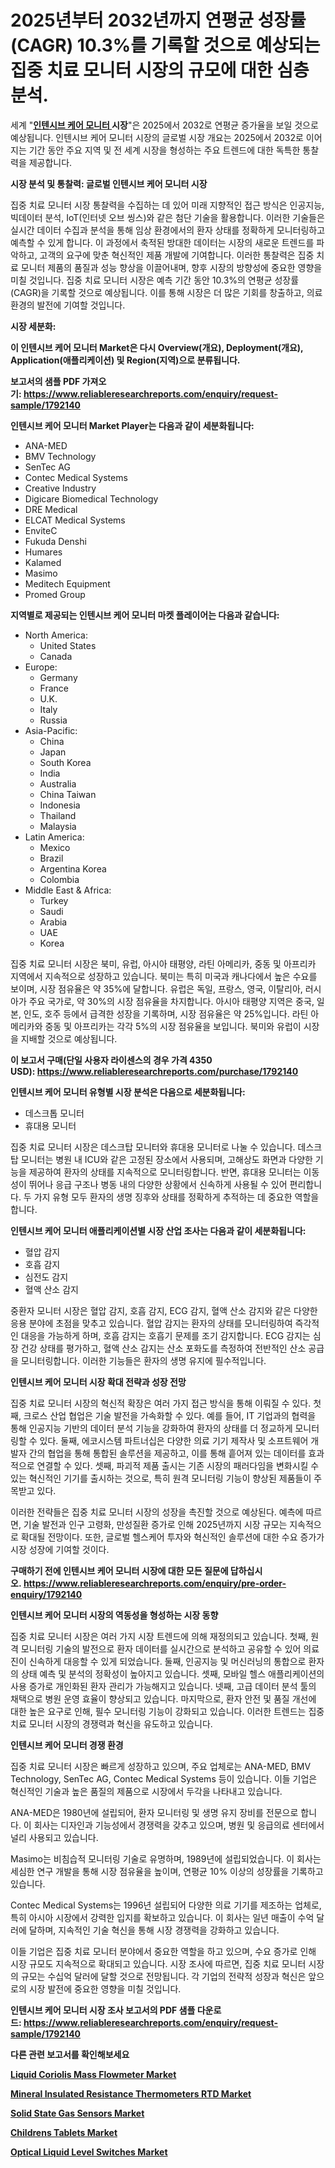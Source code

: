 <p><h1>2025년부터 2032년까지 연평균 성장률(CAGR) 10.3%를 기록할 것으로 예상되는 집중 치료 모니터 시장의 규모에 대한 심층 분석.</h1></p><p>세계 "<strong><a href="https://www.reliableresearchreports.com/intensive-care-monitors-r1792140?utm_campaign=106&utm_medium=8&utm_source=Github&utm_content=ia&utm_term=19032025&utm_id=intensive-care-monitors">인텐시브 케어 모니터&nbsp;</a></strong><strong>시장</strong>"은 2025에서 2032로 연평균 증가율을 보일 것으로 예상됩니다. 인텐시브 케어 모니터 시장의 글로벌 시장 개요는 2025에서 2032로 이어지는 기간 동안 주요 지역 및 전 세계 시장을 형성하는 주요 트렌드에 대한 독특한 통찰력을 제공합니다.</p>
<p><strong>시장 분석 및 통찰력: 글로벌 인텐시브 케어 모니터 시장</strong></p>
<p><p>집중 치료 모니터 시장 통찰력을 수집하는 데 있어 미래 지향적인 접근 방식은 인공지능, 빅데이터 분석, IoT(인터넷 오브 씽스)와 같은 첨단 기술을 활용합니다. 이러한 기술들은 실시간 데이터 수집과 분석을 통해 임상 환경에서의 환자 상태를 정확하게 모니터링하고 예측할 수 있게 합니다. 이 과정에서 축적된 방대한 데이터는 시장의 새로운 트렌드를 파악하고, 고객의 요구에 맞춘 혁신적인 제품 개발에 기여합니다. 이러한 통찰력은 집중 치료 모니터 제품의 품질과 성능 향상을 이끌어내며, 향후 시장의 방향성에 중요한 영향을 미칠 것입니다. 집중 치료 모니터 시장은 예측 기간 동안 10.3%의 연평균 성장률(CAGR)을 기록할 것으로 예상됩니다. 이를 통해 시장은 더 많은 기회를 창출하고, 의료 환경의 발전에 기여할 것입니다.</p><a href="%7CAUTHORITHY_DOMAIN_URL%7C?utm_campaign=106&utm_medium=8&utm_source=Github&utm_content=ia&utm_term=19032025&utm_id=intensive-care-monitors"></a></p>
<p><strong>시장 세분화:</strong></p>
<p><strong>이 인텐시브 케어 모니터 Market은 다시 Overview(개요), Deployment(개요), Application(애플리케이션) 및 Region(지역)으로 분류됩니다.</strong></p>
<p><strong>보고서의 샘플 PDF 가져오기:&nbsp;<a href="https://www.reliableresearchreports.com/enquiry/request-sample/1792140?utm_campaign=106&utm_medium=8&utm_source=Github&utm_content=ia&utm_term=19032025&utm_id=intensive-care-monitors">https://www.reliableresearchreports.com/enquiry/request-sample/1792140</a></strong><strong></strong></p>
<p><strong>인텐시브 케어 모니터 Market Player는 다음과 같이 세분화됩니다:</strong></p>
<p><ul><li>ANA-MED</li><li>BMV Technology</li><li>SenTec AG</li><li>Contec Medical Systems</li><li>Creative Industry</li><li>Digicare Biomedical Technology</li><li>DRE Medical</li><li>ELCAT Medical Systems</li><li>EnviteC</li><li>Fukuda Denshi</li><li>Humares</li><li>Kalamed</li><li>Masimo</li><li>Meditech Equipment</li><li>Promed Group</li></ul></p>
<p><strong>지역별로 제공되는 인텐시브 케어 모니터 마켓 플레이어는 다음과 같습니다:</strong></p>
<p><ul>
    <li>
        North America:
        <ul>
            <li>United States</li>
            <li>Canada</li>
        </ul>
    </li>
    <li>
        Europe:
        <ul>
            <li>Germany</li>
            <li>France</li>
            <li>U.K.</li>
            <li>Italy</li>
            <li>Russia</li>
        </ul>
    </li>
    <li>
        Asia-Pacific:
        <ul>
            <li>China</li>
            <li>Japan</li>
            <li>South Korea</li>
            <li>India</li>
            <li>Australia</li>
            <li>China Taiwan</li>
            <li>Indonesia</li>
            <li>Thailand</li>
            <li>Malaysia</li>
        </ul>
    </li>
    <li>
        Latin America:
        <ul>
            <li>Mexico</li>
            <li>Brazil</li>
            <li>Argentina Korea</li>
            <li>Colombia</li>
        </ul>
    </li>
    <li>
        Middle East & Africa:
        <ul>
            <li>Turkey</li>
            <li>Saudi</li>
            <li>Arabia</li>
            <li>UAE</li>
            <li>Korea</li>
        </ul>
    </li>
    </ul></p>
<p><p>집중 치료 모니터 시장은 북미, 유럽, 아시아 태평양, 라틴 아메리카, 중동 및 아프리카 지역에서 지속적으로 성장하고 있습니다. 북미는 특히 미국과 캐나다에서 높은 수요를 보이며, 시장 점유율은 약 35%에 달합니다. 유럽은 독일, 프랑스, 영국, 이탈리아, 러시아가 주요 국가로, 약 30%의 시장 점유율을 차지합니다. 아시아 태평양 지역은 중국, 일본, 인도, 호주 등에서 급격한 성장을 기록하며, 시장 점유율은 약 25%입니다. 라틴 아메리카와 중동 및 아프리카는 각각 5%의 시장 점유율을 보입니다. 북미와 유럽이 시장을 지배할 것으로 예상됩니다.</p></p>
<p><strong>이 보고서 구매(단일 사용자 라이센스의 경우 가격 4350 USD):&nbsp;<a href="https://www.reliableresearchreports.com/purchase/1792140?utm_campaign=106&utm_medium=8&utm_source=Github&utm_content=ia&utm_term=19032025&utm_id=intensive-care-monitors">https://www.reliableresearchreports.com/purchase/1792140</a></strong></p>
<p><strong>인텐시브 케어 모니터 유형별 시장 분석은 다음으로 세분화됩니다:</strong></p>
<p><ul><li>데스크톱 모니터</li><li>휴대용 모니터</li></ul></p>
<p><p>집중 치료 모니터 시장은 데스크탑 모니터와 휴대용 모니터로 나눌 수 있습니다. 데스크탑 모니터는 병원 내 ICU와 같은 고정된 장소에서 사용되며, 고해상도 화면과 다양한 기능을 제공하여 환자의 상태를 지속적으로 모니터링합니다. 반면, 휴대용 모니터는 이동성이 뛰어나 응급 구조나 병동 내의 다양한 상황에서 신속하게 사용될 수 있어 편리합니다. 두 가지 유형 모두 환자의 생명 징후와 상태를 정확하게 추적하는 데 중요한 역할을 합니다.</p></p>
<p><strong>인텐시브 케어 모니터 애플리케이션별 시장 산업 조사는 다음과 같이 세분화됩니다:</strong></p>
<p><ul><li>혈압 감지</li><li>호흡 감지</li><li>심전도 감지</li><li>혈액 산소 감지</li></ul></p>
<p><p>중환자 모니터 시장은 혈압 감지, 호흡 감지, ECG 감지, 혈액 산소 감지와 같은 다양한 응용 분야에 초점을 맞추고 있습니다. 혈압 감지는 환자의 상태를 모니터링하여 즉각적인 대응을 가능하게 하며, 호흡 감지는 호흡기 문제를 조기 감지합니다. ECG 감지는 심장 건강 상태를 평가하고, 혈액 산소 감지는 산소 포화도를 측정하여 전반적인 산소 공급을 모니터링합니다. 이러한 기능들은 환자의 생명 유지에 필수적입니다.</p></p>
<p><strong>인텐시브 케어 모니터 시장 확대 전략과 성장 전망</strong></p>
<p><p>집중 치료 모니터 시장의 혁신적 확장은 여러 가지 접근 방식을 통해 이뤄질 수 있다. 첫째, 크로스 산업 협업은 기술 발전을 가속화할 수 있다. 예를 들어, IT 기업과의 협력을 통해 인공지능 기반의 데이터 분석 기능을 강화하여 환자의 상태를 더 정교하게 모니터링할 수 있다. 둘째, 에코시스템 파트너십은 다양한 의료 기기 제작사 및 소프트웨어 개발자 간의 협업을 통해 통합된 솔루션을 제공하고, 이를 통해 흩어져 있는 데이터를 효과적으로 연결할 수 있다. 셋째, 파괴적 제품 출시는 기존 시장의 패러다임을 변화시킬 수 있는 혁신적인 기기를 출시하는 것으로, 특히 원격 모니터링 기능이 향상된 제품들이 주목받고 있다.</p><p>이러한 전략들은 집중 치료 모니터 시장의 성장을 촉진할 것으로 예상된다. 예측에 따르면, 기술 발전과 인구 고령화, 만성질환 증가로 인해 2025년까지 시장 규모는 지속적으로 확대될 전망이다. 또한, 글로벌 헬스케어 투자와 혁신적인 솔루션에 대한 수요 증가가 시장 성장에 기여할 것이다.</p></p>
<p><strong>구매하기 전에 인텐시브 케어 모니터 시장에 대한 모든 질문에 답하십시오.&nbsp;<a href="https://www.reliableresearchreports.com/enquiry/pre-order-enquiry/1792140?utm_campaign=106&utm_medium=8&utm_source=Github&utm_content=ia&utm_term=19032025&utm_id=intensive-care-monitors">https://www.reliableresearchreports.com/enquiry/pre-order-enquiry/1792140</a></strong><strong></strong></p>
<p><strong>인텐시브 케어 모니터 시장의 역동성을 형성하는 시장 동향</strong></p>
<p><p>집중 치료 모니터 시장은 여러 가지 시장 트렌드에 의해 재정의되고 있습니다. 첫째, 원격 모니터링 기술의 발전으로 환자 데이터를 실시간으로 분석하고 공유할 수 있어 의료진이 신속하게 대응할 수 있게 되었습니다. 둘째, 인공지능 및 머신러닝의 통합으로 환자의 상태 예측 및 분석의 정확성이 높아지고 있습니다. 셋째, 모바일 헬스 애플리케이션의 사용 증가로 개인화된 환자 관리가 가능해지고 있습니다. 넷째, 고급 데이터 분석 툴의 채택으로 병원 운영 효율이 향상되고 있습니다. 마지막으로, 환자 안전 및 품질 개선에 대한 높은 요구로 인해, 필수 모니터링 기능이 강화되고 있습니다. 이러한 트렌드는 집중 치료 모니터 시장의 경쟁력과 혁신을 유도하고 있습니다.</p></p>
<p><strong>인텐시브 케어 모니터 경쟁 환경</strong></p>
<p><p>집중 치료 모니터 시장은 빠르게 성장하고 있으며, 주요 업체로는 ANA-MED, BMV Technology, SenTec AG, Contec Medical Systems 등이 있습니다. 이들 기업은 혁신적인 기술과 높은 품질의 제품으로 시장에서 두각을 나타내고 있습니다.</p><p>ANA-MED은 1980년에 설립되어, 환자 모니터링 및 생명 유지 장비를 전문으로 합니다. 이 회사는 디자인과 기능성에서 경쟁력을 갖추고 있으며, 병원 및 응급의료 센터에서 널리 사용되고 있습니다.</p><p>Masimo는 비침습적 모니터링 기술로 유명하며, 1989년에 설립되었습니다. 이 회사는 세심한 연구 개발을 통해 시장 점유율을 높이며, 연평균 10% 이상의 성장률을 기록하고 있습니다.</p><p>Contec Medical Systems는 1996년 설립되어 다양한 의료 기기를 제조하는 업체로, 특히 아시아 시장에서 강력한 입지를 확보하고 있습니다. 이 회사는 일년 매출이 수억 달러에 달하며, 지속적인 기술 혁신을 통해 시장 경쟁력을 강화하고 있습니다.</p><p>이들 기업은 집중 치료 모니터 분야에서 중요한 역할을 하고 있으며, 수요 증가로 인해 시장 규모도 지속적으로 확대되고 있습니다. 시장 조사에 따르면, 집중 치료 모니터 시장의 규모는 수십억 달러에 달할 것으로 전망됩니다. 각 기업의 전략적 성장과 혁신은 앞으로의 시장 발전에 중요한 영향을 미칠 것입니다.</p></p>
<p><strong>인텐시브 케어 모니터 시장 조사 보고서의 PDF 샘플 다운로드:&nbsp;<a href="https://www.reliableresearchreports.com/enquiry/request-sample/1792140?utm_campaign=106&utm_medium=8&utm_source=Github&utm_content=ia&utm_term=19032025&utm_id=intensive-care-monitors">https://www.reliableresearchreports.com/enquiry/request-sample/1792140</a></strong></p>
<p><strong></strong></p>
<p><strong></strong></p>
<p><strong></strong></p>
<p><strong></strong></p>
<p><strong>다른 관련 보고서를 확인해보세요</strong></p>
<p><strong><p><a href="https://github.com/yepezkommakp/Market-Research-Report-List-1/blob/main/liquid-coriolis-mass-flowmeter-market.md?utm_campaign=106&utm_medium=8&utm_source=Github&utm_content=ia&utm_term=19032025&utm_id=intensive-care-monitors">Liquid Coriolis Mass Flowmeter Market</a></p><p><a href="https://github.com/warshatulang0/Market-Research-Report-List-1/blob/main/mineral-insulated-resistance-thermometers-rtd-market.md?utm_campaign=106&utm_medium=8&utm_source=Github&utm_content=ia&utm_term=19032025&utm_id=intensive-care-monitors">Mineral Insulated Resistance Thermometers RTD Market</a></p><p><a href="https://github.com/syiqvanyo/Market-Research-Report-List-1/blob/main/solid-state-gas-sensors-market.md?utm_campaign=106&utm_medium=8&utm_source=Github&utm_content=ia&utm_term=19032025&utm_id=intensive-care-monitors">Solid State Gas Sensors Market</a></p><p><a href="https://github.com/tovehiaktivi/Market-Research-Report-List-1/blob/main/childrens-tablets-market.md?utm_campaign=106&utm_medium=8&utm_source=Github&utm_content=ia&utm_term=19032025&utm_id=intensive-care-monitors">Childrens Tablets Market</a></p><p><a href="https://github.com/minakibanov/Market-Research-Report-List-1/blob/main/optical-liquid-level-switches-market.md?utm_campaign=106&utm_medium=8&utm_source=Github&utm_content=ia&utm_term=19032025&utm_id=intensive-care-monitors">Optical Liquid Level Switches Market</a></p></strong></p>